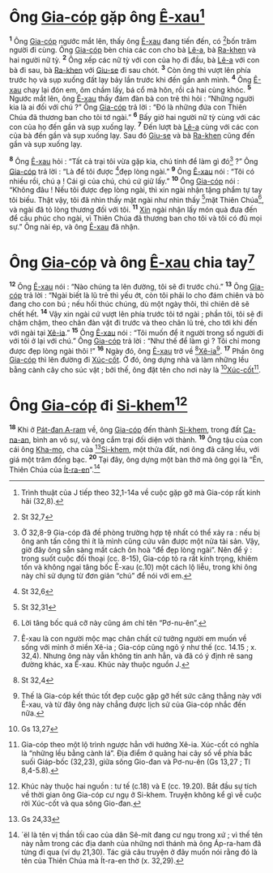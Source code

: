 # Ông [Gia-cóp]() gặp ông [Ê-xau]()[^1-54622363-53f5-44ff-8542-2bac53386c33]
<sup><b>1</b></sup> Ông [Gia-cóp]() ngước mắt lên, thấy ông [Ê-xau]() đang tiến đến, có [^1@-54622363-53f5-44ff-8542-2bac53386c33]bốn trăm người đi cùng. Ông [Gia-cóp]() bèn chia các con cho bà [Lê-a](), bà [Ra-khen]() và hai người nữ tỳ. <sup><b>2</b></sup> Ông xếp các nữ tỳ với con của họ đi đầu, bà [Lê-a]() với con bà đi sau, bà [Ra-khen]() với [Giu-se]() đi sau chót. <sup><b>3</b></sup> Còn ông thì vượt lên phía trước họ và sụp xuống đất lạy bảy lần trước khi đến gần anh mình. <sup><b>4</b></sup> Ông [Ê-xau]() chạy lại đón em, ôm chầm lấy, bá cổ mà hôn, rồi cả hai cùng khóc. <sup><b>5</b></sup> Ngước mắt lên, ông [Ê-xau]() thấy đám đàn bà con trẻ thì hỏi : “Những người kia là ai đối với chú ?” Ông [Gia-cóp]() trả lời : “Đó là những đứa con Thiên Chúa đã thương ban cho tôi tớ ngài.” <sup><b>6</b></sup> Bấy giờ hai người nữ tỳ cùng với các con của họ đến gần và sụp xuống lạy. <sup><b>7</b></sup> Đến lượt bà [Lê-a]() cùng với các con của bà đến gần và sụp xuống lạy. Sau đó [Giu-se]() và bà [Ra-khen]() cũng đến gần và sụp xuống lạy.

<sup><b>8</b></sup> Ông [Ê-xau]() hỏi : “Tất cả trại tôi vừa gặp kia, chú tính để làm gì đó[^2-54622363-53f5-44ff-8542-2bac53386c33] ?” Ông [Gia-cóp]() trả lời : “Là để tôi được [^2@-54622363-53f5-44ff-8542-2bac53386c33]đẹp lòng ngài.” <sup><b>9</b></sup> Ông [Ê-xau]() nói : “Tôi có nhiều rồi, chú ạ ! Cái gì của chú, chú cứ giữ lấy.” <sup><b>10</b></sup> Ông [Gia-cóp]() nói : “Không đâu ! Nếu tôi được đẹp lòng ngài, thì xin ngài nhận tặng phẩm tự tay tôi biếu. Thật vậy, tôi đã nhìn thấy mặt ngài như nhìn thấy [^3@-54622363-53f5-44ff-8542-2bac53386c33]mặt Thiên Chúa[^3-54622363-53f5-44ff-8542-2bac53386c33], và ngài đã tỏ lòng thương đối với tôi. <sup><b>11</b></sup> [Xin]() ngài nhận lấy món quà đưa đến để cầu phúc cho ngài, vì Thiên Chúa đã thương ban cho tôi và tôi có đủ mọi sự.” Ông nài ép, và ông [Ê-xau]() đã nhận.

# Ông [Gia-cóp]() và ông [Ê-xau]() chia tay[^4-54622363-53f5-44ff-8542-2bac53386c33]
<sup><b>12</b></sup> Ông [Ê-xau]() nói : “Nào chúng ta lên đường, tôi sẽ đi trước chú.” <sup><b>13</b></sup> Ông [Gia-cóp]() trả lời : “Ngài biết là lũ trẻ thì yếu ớt, còn tôi phải lo cho đám chiên và bò đang cho con bú ; nếu hối thúc chúng, dù một ngày thôi, thì chiên dê sẽ chết hết. <sup><b>14</b></sup> Vậy xin ngài cứ vượt lên phía trước tôi tớ ngài ; phần tôi, tôi sẽ đi chậm chậm, theo chân đàn vật đi trước và theo chân lũ trẻ, cho tới khi đến với ngài tại [Xê-ia]().” <sup><b>15</b></sup> Ông [Ê-xau]() nói : “Tôi muốn để ít người trong số người đi với tôi ở lại với chú.” Ông [Gia-cóp]() trả lời : “Như thế để làm gì ? Tôi chỉ mong được đẹp lòng ngài thôi !” <sup><b>16</b></sup> Ngày đó, ông [Ê-xau]() trở về [^4@-54622363-53f5-44ff-8542-2bac53386c33][Xê-ia]()[^5-54622363-53f5-44ff-8542-2bac53386c33]. <sup><b>17</b></sup> Phần ông [Gia-cóp]() thì lên đường đi [Xúc-cốt](). Ở đó, ông dựng nhà và làm những lều bằng cành cây cho súc vật ; bởi thế, ông đặt tên cho nơi này là [^5@-54622363-53f5-44ff-8542-2bac53386c33][Xúc-cốt]()[^6-54622363-53f5-44ff-8542-2bac53386c33].

# Ông [Gia-cóp]() đi [Si-khem]()[^7-54622363-53f5-44ff-8542-2bac53386c33]
<sup><b>18</b></sup> Khi ở [Pát-đan A-ram]() về, ông [Gia-cóp]() đến thành [Si-khem](), trong đất [Ca-na-an](), bình an vô sự, và ông cắm trại đối diện với thành. <sup><b>19</b></sup> Ông tậu của con cái ông [Kha-mo](), cha của [^6@-54622363-53f5-44ff-8542-2bac53386c33][Si-khem](), một thửa đất, nơi ông đã căng lều, với giá một trăm đồng bạc. <sup><b>20</b></sup> Tại đây, ông dựng một bàn thờ mà ông gọi là “Ên, Thiên Chúa của [Ít-ra-en]()”.[^8-54622363-53f5-44ff-8542-2bac53386c33]

[^1-54622363-53f5-44ff-8542-2bac53386c33]: Trình thuật của J tiếp theo 32,1-14a về cuộc gặp gỡ mà Gia-cóp rất kinh hãi (32,8).
[^2-54622363-53f5-44ff-8542-2bac53386c33]: Ở 32,8-9 Gia-cóp đã đề phòng trường hợp tệ nhất có thể xảy ra : nếu bị ông anh tấn công thì ít là mình cũng cứu vãn được một nửa tài sản. Vậy, giờ đây ông sẵn sàng mất cách ôn hoà “để đẹp lòng ngài”. Nên để ý : trong suốt cuộc đối thoại (cc. 8-15), Gia-cóp tỏ ra rất kính trọng, khiêm tốn và không ngại tâng bốc Ê-xau (c.10) một cách lộ liễu, trong khi ông này chỉ sử dụng từ đơn giản “chú” để nói với em.
[^3-54622363-53f5-44ff-8542-2bac53386c33]: Lời tâng bốc quá cỡ này cũng ám chỉ tên “Pơ-nu-ên”.
[^4-54622363-53f5-44ff-8542-2bac53386c33]: Ê-xau là con người mộc mạc chân chất cứ tưởng người em muốn về sống với mình ở miền Xê-ia ; Gia-cóp cũng ngỏ ý như thế (cc. 14.15 ; x. 32,4). Nhưng ông này vẫn không tin anh hẳn, và đã có ý định rẽ sang đường khác, xa Ê-xau. Khúc này thuộc nguồn J.
[^5-54622363-53f5-44ff-8542-2bac53386c33]: Thế là Gia-cóp kết thúc tốt đẹp cuộc gặp gỡ hết sức căng thẳng này với Ê-xau, và từ đây ông này chẳng được lịch sử của Gia-cóp nhắc đến nữa.
[^6-54622363-53f5-44ff-8542-2bac53386c33]: Gia-cóp theo một lộ trình ngược hẳn với hướng Xê-ia. Xúc-cốt có nghĩa là “những lều bằng cành lá”. Địa điểm ở quãng hai cây số về phía bắc suối Giáp-bốc (32,23), giữa sông Gio-đan và Pơ-nu-ên (Gs 13,27 ; Tl 8,4-5.8).
[^7-54622363-53f5-44ff-8542-2bac53386c33]: Khúc này thuộc hai nguồn : tư tế (c.18) và E (cc. 19.20). Bắt đầu sự tích về thời gian ông Gia-cóp cư ngụ ở Si-khem. Truyện không kể gì về cuộc rời Xúc-cốt và qua sông Gio-đan.
[^8-54622363-53f5-44ff-8542-2bac53386c33]: ´ël là tên vị thần tối cao của dân Sê-mít đang cư ngụ trong xứ ; vì thế tên này nằm trong các địa danh của những nơi thánh mà ông Áp-ra-ham đã từng đi qua (ví dụ 21,30). Tác giả câu truyện ở đây muốn nói rằng đó là tên của Thiên Chúa mà Ít-ra-en thờ (x. 32,29).
[^1@-54622363-53f5-44ff-8542-2bac53386c33]: St 32,7
[^2@-54622363-53f5-44ff-8542-2bac53386c33]: St 32,6
[^3@-54622363-53f5-44ff-8542-2bac53386c33]: St 32,31
[^4@-54622363-53f5-44ff-8542-2bac53386c33]: St 32,4
[^5@-54622363-53f5-44ff-8542-2bac53386c33]: Gs 13,27
[^6@-54622363-53f5-44ff-8542-2bac53386c33]: Gs 24,33